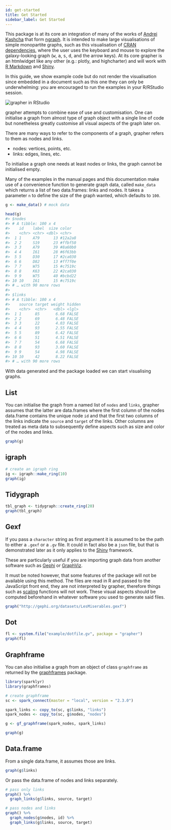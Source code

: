 ```yaml
---
id: get-started
title: Get Started
sidebar_label: Get Started
---
```


This package is at its core an integration of many of the works of [Andrei Kashcha](credits.md) that form [ngraph](https://github.com/anvaka/ngraph). It is intended to make large visualisations of simple monopartite graphs, such as this visualisation of [CRAN dependencies](http://shiny.john-coene.com/cran), where the user uses the keyboard and mouse to explore the galaxy-looking graph (<kbd>w</kbd>, <kbd>a</kbd>, <kbd>s</kbd>, <kbd>d</kbd>, and the arrow keys). At its core grapher is an htmlwidget like any other (e.g.: plotly, and highcharter) and will work with [R Markdown](https://rmarkdown.rstudio.com/) and [Shiny](https://shiny.rstudio.com/).

In this guide, we show example code but do not render the visualisation since embedded in a document such as this one they can only be underwhelming: you are encouraged to run the examples in your R/RStudio session.

![grapher in RStudio](/img/rstudio.png)

grapher attempts to combine ease of use and customisation. One can initialise a graph from almost type of graph object with a single line of code but nonetheless greatly customise all visual aspects of the graph later on. 

There are many ways to refer to the components of a graph, grapher refers to them as nodes and links.

- nodes: vertices, points, etc.
- links: edges, lines, etc.

To initialise a graph one needs at least nodes or links, the graph cannot be initialised empty. 

Many of the examples in the manual pages and this documentation make use of a convenience function to generate graph data, called `make_data` which returns a list of two data.frames: links and nodes. It takes a parameter `n` to define the size of the graph wanted, which defaults to `100`.

```r
g <- make_data() # mock data

head(g)
#> $nodes
#> # A tibble: 100 x 4
#>    id    label  size color  
#>    <chr> <chr> <dbl> <chr>  
#>  1 1     A79      13 #12a2a8
#>  2 2     S19      23 #ffbf50
#>  3 3     A79      39 #8a60b0
#>  4 4     I61      28 #6f63bb
#>  5 5     D30      17 #2ca030
#>  6 6     D82      13 #ff7f0e
#>  7 7     W75      15 #c7519c
#>  8 8     K63      22 #2ca030
#>  9 9     W75      40 #bcbd22
#> 10 10    I61      15 #c7519c
#> # … with 90 more rows
#> 
#> $links
#> # A tibble: 100 x 4
#>    source target weight hidden
#>    <chr>  <chr>   <dbl> <lgl> 
#>  1 1      85       6.68 FALSE 
#>  2 2      69       6.48 FALSE 
#>  3 3      22       4.03 FALSE 
#>  4 4      93       2.55 FALSE 
#>  5 5      89       6.42 FALSE 
#>  6 6      51       4.51 FALSE 
#>  7 7      54       6.68 FALSE 
#>  8 8      93       3.60 FALSE 
#>  9 9      54       4.98 FALSE 
#> 10 10     42       8.22 FALSE 
#> # … with 90 more rows
```

With data generated and the package loaded we can start visualising graphs.

## List

You can initialise the graph from a named list of `nodes` and `links`, grapher assumes that the latter are data.frames where the first column of the nodes data.frame contains the unique node `id` and that the first two columns of the links indicate the `source` and `target` of the links. Other columns are treated as meta data to subsequently define aspects such as size and color of the nodes and links.

```r
graph(g)
```

## igraph

```r
# create an igraph ring
ig <- igraph::make_ring(10)
graph(ig)
```

## Tidygraph

```r
tbl_graph <- tidygraph::create_ring(20)
graph(tbl_graph)
```

## Gexf

If you pass a `character` string as first argument it is assumed to be the path to either a `.gexf` or a `.gv` file. It could in fact also be a `json` file, but that is demonstrated later as it only applies to the [Shiny](https://shiny.rstudio.com/) framework.

These are particularly useful if you are importing graph data from another software such as [Gephi](https://gephi.org/) or [GraphViz](https://www.graphviz.org/).

It must be noted however, that some features of the package will not be available using this method. The files are read in R and passed to the JavaScript front end, they are not interpreted by grapher, therefore things such as [scaling](scale_node_color.md) functions will not work. These visual aspects should be computed beforehand in whatever software you used to generate said files.

```r
graph("http://gephi.org/datasets/LesMiserables.gexf")
```

## Dot

```r
fl <- system.file("example/dotfile.gv", package = "grapher")
graph(fl)
```

## Graphframe

You can also initialise a graph from an object of class `graphframe` as returned by the [graphframes](https://spark.rstudio.com/graphframes/) package.

```r
library(sparklyr)
library(graphframes)

# create graphframe
sc <- spark_connect(master = "local", version = "2.3.0")

spark_links <- copy_to(sc, g$links, "links")
spark_nodes <- copy_to(sc, g$nodes, "nodes")

g <- gf_graphframe(spark_nodes, spark_links)

graph(g)
```

## Data.frame

From a single data.frame, it assumes those are links.

```r
graph(g$links)
```

Or pass the data.frame of nodes and links separately.

```r
# pass only links
graph() %>% 
  graph_links(g$links, source, target)

# pass nodes and links
graph() %>% 
  graph_nodes(g$nodes, id) %>% 
  graph_links(g$links, source, target)
```